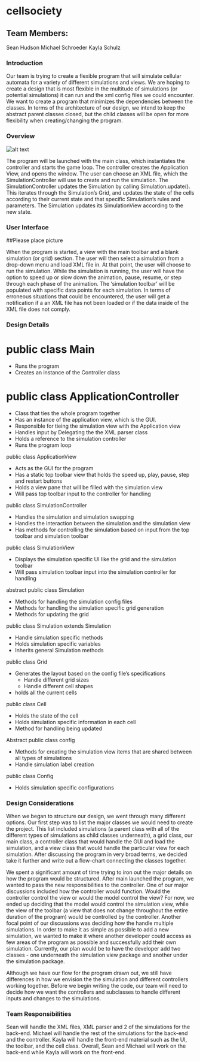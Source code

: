 # cellsociety 

## Team Members:
Sean Hudson
Michael Schroeder 
Kayla Schulz

### Introduction
Our team is trying to create a flexible program that will simulate cellular
automata for a variety of different simulations and views. We are hoping to create a design
that is most flexible in the multitude of simulations (or potential simulations) it can run
and the xml config files we could encounter.  We want to create a program that
minimizes the dependencies between the classes. In terms of the architecture of our design,
we intend to keep the abstract parent classes closed, but the child classes will be open
for more flexibility when creating/changing the program.

### Overview

![alt text](CellSocietyPlan.jpg "Logo Title Text 1")

The program will be launched with the main class, which instantiates the controller and starts the game loop. The controller creates the Application View, and opens the window. The user can choose an XML file, which the SimulationController will use to create and run the simulation. The SimulationController updates the Simulation by calling Simulation.update(). This iterates through the Simulation’s Grid, and updates the state of the cells according to their current state and that specific Simulation’s rules and parameters. The Simulation updates its SimulationView according to the new state.

### User Interface

##Please place picture


When the program is started, a view with the main toolbar and a blank simulation (or grid) section. The user will then select a simulation from a drop-down menu and load XML file in. At that point, the user will choose to run the simulation. While the simulation is running, the user will have the option to speed up or slow down the animation, pause, resume, or step through each phase of the animation. The ‘simulation toolbar’ will be populated with specific data points for each simulation. In terms of erroneous situations that could be encountered, the user will get a notification if a an XML file has not been loaded or if the data inside of the XML file does not comply.

### Design Details

# public class Main
* Runs the program
* Creates an instance of the Controller class 

# public class ApplicationController
* Class that ties the whole program together
* Has an instance of the application view, which is the GUI.
* Responsible for tieing the simulation view with the Application view
* Handles input by Delegating the the XML parser class
* Holds a reference to the simulation controller
* Runs the program loop

public class ApplicationView
* Acts as the GUI for the program
* Has a static top toolbar view that holds the speed up, play, pause, step and restart buttons
* Holds a view pane that will be filled with the simulation view
* Will pass top toolbar input to the controller for handling

public class SimulationController
* Handles the simulation and simulation swapping
* Handles the interaction between the simulation and the simulation view
* Has methods for controlling the simulation based on input from the top toolbar and simulation toolbar

public class SimulationView
* Displays the simulation specific UI like the grid and the simulation toolbar
* Will pass simulation toolbar input into the simulation controller for handling

abstract public class Simulation
* Methods for handling the simulation config files
* Methods for handling the simulation specific grid generation
* Methods for updating the grid

public class <type>Simulation extends Simulation
* Handle simulation specific methods
* Holds simulation specific variables
* Inherits general Simulation methods

public class Grid
* Generates the layout based on the config file’s specifications
	* Handle different grid sizes
	* Handle different cell shapes
* holds all the current cells

public class Cell
* Holds the state of the cell
* Holds simulation specific information in each cell
* Method for handling being updated

Abstract public class config
* Methods for creating the simulation view items that are shared between all types of simulations
* Handle simulation label creation

public class <type>Config
* Holds simulation specific configurations



### Design Considerations

When we began to structure our design, we went through many different options. Our first step was to list the major classes we would need to create the project. This list included simulations (a parent class with all of the different types of simulations as child classes underneath), a grid class, our main class, a controller class that would handle the GUI and load the simulation, and a view class that would handle the particular view for each simulation. After discussing the program in very broad terms, we decided take it further and write out a flow-chart connecting the classes together. 

We spent a significant amount of time trying to iron out the major details on how the program would be structured. After main launched the program, we wanted to pass the new responsibilities to the controller. One of our major discussions included how the controller would function. Would the controller control the view or would the model control the view? For now, we ended up deciding that the model would control the simulation view, while the view of the toolbar (a view that does not change throughout the entire duration of the program) would be controlled by the controller.  Another focal point of our discussions was deciding how the handle multiple simulations. In order to make it as simple as possible to add a new simulation, we wanted to make it where another developer could access as few areas of the program as possible and successfully add their own simulation. Currently, our plan would be to have the developer add two classes - one underneath the simulation view package and another under the simulation package.

Although we have our flow for the program drawn out, we still have differences in how we envision the the simulation and different controllers working together. Before we begin writing the code, our team will need to decide how we want the controllers and subclasses to handle different inputs and changes to the simulations.

### Team Responsibilities
Sean will handle the XML files, XML parser and 2 of the simulations for the back-end. Michael will handle the rest of the simulations for the back-end and the controller. Kayla will handle the front-end material such as the UI, the toolbar, and the cell class. Overall, Sean and Michael will work on the back-end while Kayla will work on the front-end.